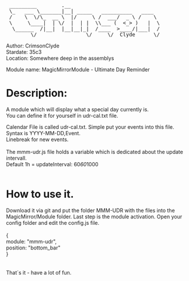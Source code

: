 <pre>
 _________        .__
 \_   ___ \_______|__| _____   __________   ____
 /    \  \/\_  __ \  |/     \ /  ___/  _ \ /    \
 \     \____|  | \/  |  | |  \\___ (  <_> )   |  \
  \______  /|__|  |__|__|_|  /____  >____/|___|  /
        \/                \/     \/  Clyde      \/ </pre>
        
Author: CrimsonClyde<br />
Stardate: 35c3<br />
Location: Somewhere deep in the assemblys<br />

Module name: MagicMirrorModule - Ultimate Day Reminder


# Description:
A module which will display what a special day currently is.<br />
You can define it for yourself in udr-cal.txt file.<br />

Calendar File is called udr-cal.txt. Simple put your events into this file.<br />
Syntax is YYYY-MM-DD,Event.<br />
Linebreak for new events.<br />
<br />
The mmm-udr.js file holds a variable which is dedicated about the update intervall.<br />
Default 1h = updateInterval: 60*60*1000<br />
<br />
# How to use it.
Download it via git and put the folder MMM-UDR with the files into the
MagicMirror/Module folder. Last step is the module activation. Open your
config folder and edit the config.js file.<br />
<br />
{<br />
  module: "mmm-udr",<br />
  position: "bottom_bar"<br />
}<br />
<br /><br />
That´s it - have a lot of fun.
